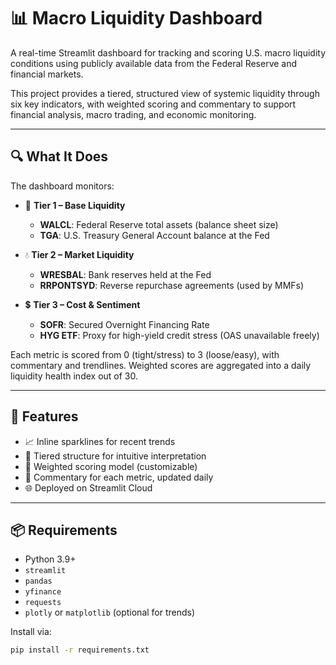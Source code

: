 # 📊 Macro Liquidity Dashboard

A real-time Streamlit dashboard for tracking and scoring U.S. macro liquidity conditions using publicly available data from the Federal Reserve and financial markets.

This project provides a tiered, structured view of systemic liquidity through six key indicators, with weighted scoring and commentary to support financial analysis, macro trading, and economic monitoring.

---

## 🔍 What It Does

The dashboard monitors:
- 🧱 **Tier 1 – Base Liquidity**  
  - **WALCL**: Federal Reserve total assets (balance sheet size)  
  - **TGA**: U.S. Treasury General Account balance at the Fed  

- 💧 **Tier 2 – Market Liquidity**  
  - **WRESBAL**: Bank reserves held at the Fed  
  - **RRPONTSYD**: Reverse repurchase agreements (used by MMFs)  

- 💲 **Tier 3 – Cost & Sentiment**  
  - **SOFR**: Secured Overnight Financing Rate  
  - **HYG ETF**: Proxy for high-yield credit stress (OAS unavailable freely)

Each metric is scored from 0 (tight/stress) to 3 (loose/easy), with commentary and trendlines. Weighted scores are aggregated into a daily liquidity health index out of 30.

---

## 🚀 Features

- 📈 Inline sparklines for recent trends
- 🧠 Tiered structure for intuitive interpretation
- 🎯 Weighted scoring model (customizable)
- 💬 Commentary for each metric, updated daily
- 🌐 Deployed on Streamlit Cloud

---

## 📦 Requirements

- Python 3.9+
- `streamlit`
- `pandas`
- `yfinance`
- `requests`
- `plotly` or `matplotlib` (optional for trends)

Install via:

```bash
pip install -r requirements.txt

